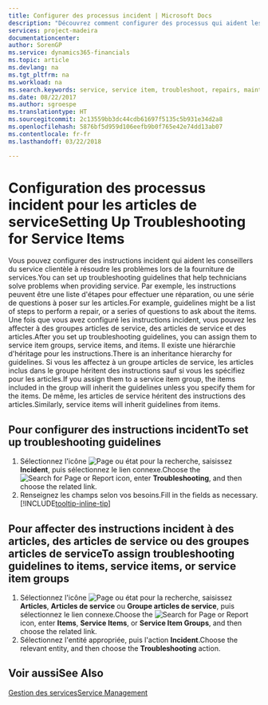 ```yaml
---
title: Configurer des processus incident | Microsoft Docs
description: "Découvrez comment configurer des processus qui aident les conseillers du service clientèle à identifier et à résoudre les problèmes liés aux articles de service."
services: project-madeira
documentationcenter: 
author: SorenGP
ms.service: dynamics365-financials
ms.topic: article
ms.devlang: na
ms.tgt_pltfrm: na
ms.workload: na
ms.search.keywords: service, service item, troubleshoot, repairs, maintenance
ms.date: 08/22/2017
ms.author: sgroespe
ms.translationtype: HT
ms.sourcegitcommit: 2c13559bb3dc44cdb61697f5135c5b931e34d2a8
ms.openlocfilehash: 5876bf5d959d106eefb9b0f765e42e74dd13ab07
ms.contentlocale: fr-fr
ms.lasthandoff: 03/22/2018

---
```


# <a name="setting-up-troubleshooting-for-service-items"></a><span data-ttu-id="f604e-103">Configuration des processus incident pour les articles de service</span><span class="sxs-lookup"><span data-stu-id="f604e-103">Setting Up Troubleshooting for Service Items</span></span>
<span data-ttu-id="f604e-104">Vous pouvez configurer des instructions incident qui aident les conseillers du service clientèle à résoudre les problèmes lors de la fourniture de services.</span><span class="sxs-lookup"><span data-stu-id="f604e-104">You can set up troubleshooting guidelines that help technicians solve problems when providing service.</span></span> <span data-ttu-id="f604e-105">Par exemple, les instructions peuvent être une liste d'étapes pour effectuer une réparation, ou une série de questions à poser sur les articles.</span><span class="sxs-lookup"><span data-stu-id="f604e-105">For example, guidelines might be a list of steps to perform a repair, or a series of questions to ask about the items.</span></span> <span data-ttu-id="f604e-106">Une fois que vous avez configuré les instructions incident, vous pouvez les affecter à des groupes articles de service, des articles de service et des articles.</span><span class="sxs-lookup"><span data-stu-id="f604e-106">After you set up troubleshooting guidelines, you can assign them to service item groups, service items, and items.</span></span> <span data-ttu-id="f604e-107">Il existe une hiérarchie d'héritage pour les instructions.</span><span class="sxs-lookup"><span data-stu-id="f604e-107">There is an inheritance hierarchy for guidelines.</span></span> <span data-ttu-id="f604e-108">Si vous les affectez à un groupe articles de service, les articles inclus dans le groupe héritent des instructions sauf si vous les spécifiez pour les articles.</span><span class="sxs-lookup"><span data-stu-id="f604e-108">If you assign them to a service item group, the items included in the group will inherit the guidelines unless you specify them for the items.</span></span> <span data-ttu-id="f604e-109">De même, les articles de service héritent des instructions des articles.</span><span class="sxs-lookup"><span data-stu-id="f604e-109">Similarly, service items will inherit guidelines from items.</span></span>  

## <a name="to-set-up-troubleshooting-guidelines"></a><span data-ttu-id="f604e-110">Pour configurer des instructions incident</span><span class="sxs-lookup"><span data-stu-id="f604e-110">To set up troubleshooting guidelines</span></span>
1. <span data-ttu-id="f604e-111">Sélectionnez l'icône ![Page ou état pour la recherche](media/ui-search/search_small.png "Page ou état pour la recherche"), saisissez **Incident**, puis sélectionnez le lien connexe.</span><span class="sxs-lookup"><span data-stu-id="f604e-111">Choose the ![Search for Page or Report](media/ui-search/search_small.png "Search for Page or Report icon") icon, enter **Troubleshooting**, and then choose the related link.</span></span>  
2. <span data-ttu-id="f604e-112">Renseignez les champs selon vos besoins.</span><span class="sxs-lookup"><span data-stu-id="f604e-112">Fill in the fields as necessary.</span></span> [!INCLUDE[tooltip-inline-tip](includes/tooltip-inline-tip_md.md)]  

## <a name="to-assign-troubleshooting-guidelines-to-items-service-items-or-service-item-groups"></a><span data-ttu-id="f604e-113">Pour affecter des instructions incident à des articles, des articles de service ou des groupes articles de service</span><span class="sxs-lookup"><span data-stu-id="f604e-113">To assign troubleshooting guidelines to items, service items, or service item groups</span></span>
1. <span data-ttu-id="f604e-114">Sélectionnez l'icône ![Page ou état pour la recherche](media/ui-search/search_small.png "Page ou état pour la recherche"), saisissez **Articles**, **Articles de service** ou **Groupe articles de service**, puis sélectionnez le lien connexe.</span><span class="sxs-lookup"><span data-stu-id="f604e-114">Choose the ![Search for Page or Report](media/ui-search/search_small.png "Search for Page or Report icon") icon, enter **Items**, **Service Items**, or **Service Item Groups**, and then choose the related link.</span></span>  
2. <span data-ttu-id="f604e-115">Sélectionnez l'entité appropriée, puis l'action **Incident**.</span><span class="sxs-lookup"><span data-stu-id="f604e-115">Choose the relevant entity, and then choose the **Troubleshooting** action.</span></span>  

## <a name="see-also"></a><span data-ttu-id="f604e-116">Voir aussi</span><span class="sxs-lookup"><span data-stu-id="f604e-116">See Also</span></span>
[<span data-ttu-id="f604e-117">Gestion des services</span><span class="sxs-lookup"><span data-stu-id="f604e-117">Service Management</span></span>](service-service.md)
